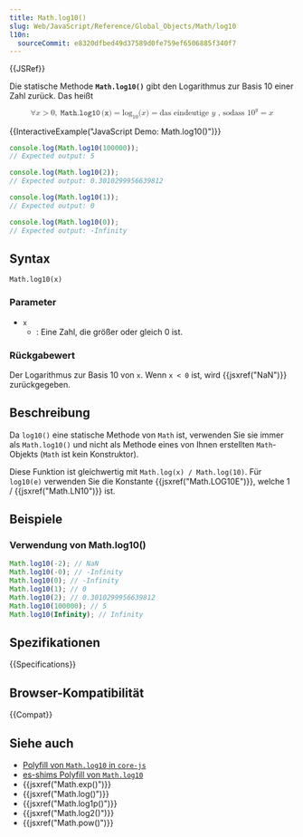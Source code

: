 ```yaml
---
title: Math.log10()
slug: Web/JavaScript/Reference/Global_Objects/Math/log10
l10n:
  sourceCommit: e8320dfbed49d37589d0fe759ef6506885f340f7
---
```


{{JSRef}}

Die statische Methode **`Math.log10()`** gibt den Logarithmus zur Basis 10 einer Zahl zurück. Das heißt

<!-- prettier-ignore-start -->
<math display="block">
  <semantics><mrow><mo>∀</mo><mi>x</mi><mo>&gt;</mo><mn>0</mn><mo>,</mo><mspace width="0.2777777777777778em"></mspace><mrow><mo lspace="0em" rspace="0.16666666666666666em">𝙼𝚊𝚝𝚑.𝚕𝚘𝚐𝟷𝟶</mo><mo stretchy="false">(</mo><mi>𝚡</mi><mo stretchy="false">)</mo></mrow><mo>=</mo><msub><mo lspace="0em" rspace="0em">log</mo><mn>10</mn></msub><mo stretchy="false">(</mo><mi>x</mi><mo stretchy="false">)</mo><mo>=</mo><mtext>das eindeutige&nbsp;</mtext><mi>y</mi><mtext>&nbsp;, sodass&nbsp;</mtext><msup><mn>10</mn><mi>y</mi></msup><mo>=</mo><mi>x</mi></mrow><annotation encoding="TeX">\forall x > 0,\;\mathtt{\operatorname{Math.log10}(x)}} = \log_{10}(x) = \text{the unique } y \text{ such that } 10^y = x</annotation></semantics>
</math>
<!-- prettier-ignore-end -->

{{InteractiveExample("JavaScript Demo: Math.log10()")}}

```js interactive-example
console.log(Math.log10(100000));
// Expected output: 5

console.log(Math.log10(2));
// Expected output: 0.3010299956639812

console.log(Math.log10(1));
// Expected output: 0

console.log(Math.log10(0));
// Expected output: -Infinity
```

## Syntax

```js-nolint
Math.log10(x)
```

### Parameter

- `x`
  - : Eine Zahl, die größer oder gleich 0 ist.

### Rückgabewert

Der Logarithmus zur Basis 10 von `x`. Wenn `x < 0` ist, wird {{jsxref("NaN")}} zurückgegeben.

## Beschreibung

Da `log10()` eine statische Methode von `Math` ist, verwenden Sie sie immer als `Math.log10()` und nicht als Methode eines von Ihnen erstellten `Math`-Objekts (`Math` ist kein Konstruktor).

Diese Funktion ist gleichwertig mit `Math.log(x) / Math.log(10)`. Für `log10(e)` verwenden Sie die Konstante {{jsxref("Math.LOG10E")}}, welche 1 / {{jsxref("Math.LN10")}} ist.

## Beispiele

### Verwendung von Math.log10()

```js
Math.log10(-2); // NaN
Math.log10(-0); // -Infinity
Math.log10(0); // -Infinity
Math.log10(1); // 0
Math.log10(2); // 0.3010299956639812
Math.log10(100000); // 5
Math.log10(Infinity); // Infinity
```

## Spezifikationen

{{Specifications}}

## Browser-Kompatibilität

{{Compat}}

## Siehe auch

- [Polyfill von `Math.log10` in `core-js`](https://github.com/zloirock/core-js#ecmascript-math)
- [es-shims Polyfill von `Math.log10`](https://www.npmjs.com/package/math.log10)
- {{jsxref("Math.exp()")}}
- {{jsxref("Math.log()")}}
- {{jsxref("Math.log1p()")}}
- {{jsxref("Math.log2()")}}
- {{jsxref("Math.pow()")}}
